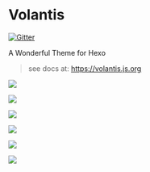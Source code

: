 # Volantis

[![Gitter](https://badges.gitter.im/hexo-theme-volantis/community.svg)](https://gitter.im/hexo-theme-volantis/community?utm_source=badge&utm_medium=badge&utm_campaign=pr-badge)

A Wonderful Theme for Hexo

> see docs at: https://volantis.js.org


![](https://i.loli.net/2020/03/18/f5PQlWisvm9zbgK.jpg)

![](https://i.loli.net/2020/03/18/XWBGf95E2t1bdnl.jpg)

![](https://i.loli.net/2020/03/18/1TpiUwhuskGm5SV.png)

![](https://i.loli.net/2020/03/18/LZwBtR5YO4zQH9A.png)

![](https://i.loli.net/2020/03/18/ySw8zGHRBrDtUg7.png)

![](https://i.loli.net/2020/03/18/5QTMYsScOz41Vhg.png)

